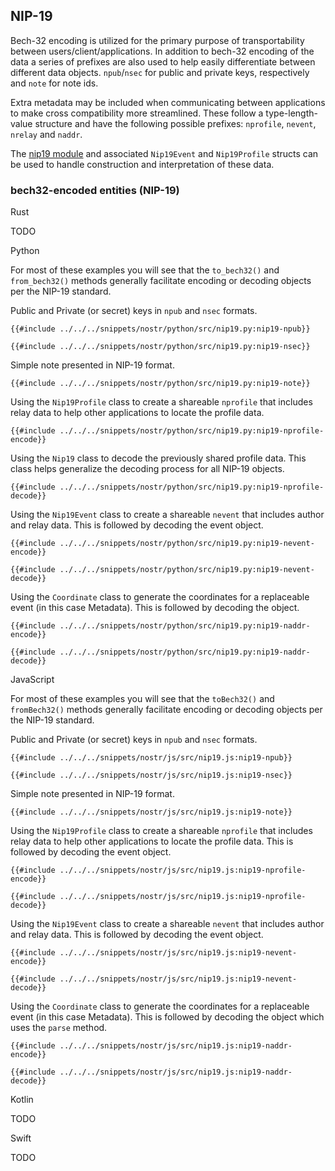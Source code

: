 ## NIP-19

Bech-32 encoding is utilized for the primary purpose of transportability between users/client/applications. 
In addition to bech-32 encoding of the data a series of prefixes are also used to help easily differentiate between different data objects. 
`npub`/`nsec` for public and private keys, respectively and `note` for note ids. 

Extra metadata may be included when communicating between applications to make cross compatibility more streamlined. 
These follow a type-length-value structure and have the following possible prefixes: `nprofile`, `nevent`, `nrelay` and `naddr`. 

The [nip19 module](https://docs.rs/nostr/latest/nostr/nips/nip19/index.html) and associated `Nip19Event` and `Nip19Profile` structs can be used to handle construction and interpretation of these data.

### bech32-encoded entities (NIP-19)

<custom-tabs category="lang">

<div slot="title">Rust</div>
<section>

TODO

</section>

<div slot="title">Python</div>
<section>

For most of these examples you will see that the `to_bech32()` and `from_bech32()` methods generally facilitate encoding or decoding objects per the NIP-19 standard.

Public and Private (or secret) keys in `npub` and `nsec` formats.

```python,ignore
{{#include ../../../snippets/nostr/python/src/nip19.py:nip19-npub}}
```

```python,ignore
{{#include ../../../snippets/nostr/python/src/nip19.py:nip19-nsec}}
```

Simple note presented in NIP-19 format.

```python,ignore
{{#include ../../../snippets/nostr/python/src/nip19.py:nip19-note}}
```

Using the `Nip19Profile` class to create a shareable `nprofile` that includes relay data to help other applications to locate the profile data.

```python,ignore
{{#include ../../../snippets/nostr/python/src/nip19.py:nip19-nprofile-encode}}
```

Using the `Nip19` class to decode the previously shared profile data. This class helps generalize the decoding process for all NIP-19 objects.

```python,ignore
{{#include ../../../snippets/nostr/python/src/nip19.py:nip19-nprofile-decode}}
```

Using the `Nip19Event` class to create a shareable `nevent` that includes author and relay data. This is followed by decoding the event object.

```python,ignore
{{#include ../../../snippets/nostr/python/src/nip19.py:nip19-nevent-encode}}
```

```python,ignore
{{#include ../../../snippets/nostr/python/src/nip19.py:nip19-nevent-decode}}
```

Using the `Coordinate` class to generate the coordinates for a replaceable event (in this case Metadata). This is followed by decoding the object.

```python,ignore
{{#include ../../../snippets/nostr/python/src/nip19.py:nip19-naddr-encode}}
```

```python,ignore
{{#include ../../../snippets/nostr/python/src/nip19.py:nip19-naddr-decode}}
```

</section>

<div slot="title">JavaScript</div>
<section>

For most of these examples you will see that the `toBech32()` and `fromBech32()` methods generally facilitate encoding or decoding objects per the NIP-19 standard.

Public and Private (or secret) keys in `npub` and `nsec` formats.

```javascript,ignore
{{#include ../../../snippets/nostr/js/src/nip19.js:nip19-npub}}
```

```javascript,ignore
{{#include ../../../snippets/nostr/js/src/nip19.js:nip19-nsec}}
```

Simple note presented in NIP-19 format.

```javascript,ignore
{{#include ../../../snippets/nostr/js/src/nip19.js:nip19-note}}
```

Using the `Nip19Profile` class to create a shareable `nprofile` that includes relay data to help other applications to locate the profile data. This is followed by decoding the event object.

```javascript,ignore
{{#include ../../../snippets/nostr/js/src/nip19.js:nip19-nprofile-encode}}
```

```javascript,ignore
{{#include ../../../snippets/nostr/js/src/nip19.js:nip19-nprofile-decode}}
```

Using the `Nip19Event` class to create a shareable `nevent` that includes author and relay data. This is followed by decoding the event object.

```javascript,ignore
{{#include ../../../snippets/nostr/js/src/nip19.js:nip19-nevent-encode}}
```

```javascript,ignore
{{#include ../../../snippets/nostr/js/src/nip19.js:nip19-nevent-decode}}
```

Using the `Coordinate` class to generate the coordinates for a replaceable event (in this case Metadata). This is followed by decoding the object which uses the `parse` method.

```javascript,ignore
{{#include ../../../snippets/nostr/js/src/nip19.js:nip19-naddr-encode}}
```

```javascript,ignore
{{#include ../../../snippets/nostr/js/src/nip19.js:nip19-naddr-decode}}
```

</section>

<div slot="title">Kotlin</div>
<section>

TODO

</section>

<div slot="title">Swift</div>
<section>

TODO

</section>
</custom-tabs>
